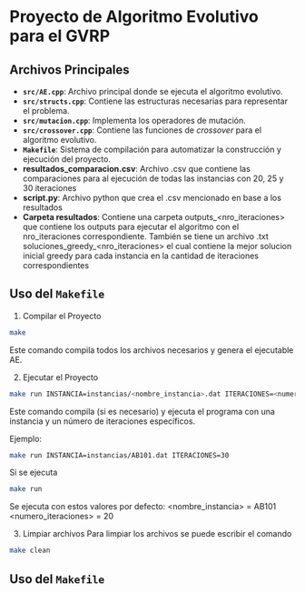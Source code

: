 # Proyecto de Algoritmo Evolutivo para el GVRP

## Archivos Principales

- **`src/AE.cpp`**: Archivo principal donde se ejecuta el algoritmo evolutivo.
- **`src/structs.cpp`**: Contiene las estructuras necesarias para representar el problema.
- **`src/mutacion.cpp`**: Implementa los operadores de mutación.
- **`src/crossover.cpp`**: Contiene las funciones de *crossover* para el algoritmo evolutivo.
- **`Makefile`**: Sistema de compilación para automatizar la construcción y ejecución del proyecto.
- **resultados_comparacion.csv**: Archivo .csv que contiene las comparaciones para al ejecución de todas las instancias con 20, 25 y 30 iteraciones
- **script.py**: Archivo python que crea el .csv mencionado en base a los resultados
- **Carpeta resultados**: Contiene una carpeta outputs_<nro_iteraciones> que contiene los outputs para ejecutar el algoritmo con el nro_iteraciones correspondiente. También se tiene un archivo .txt soluciones_greedy_<nro_iteraciones> el cual contiene la mejor solucion inicial greedy para cada instancia en la cantidad de iteraciones correspondientes
## Uso del `Makefile`

1. Compilar el Proyecto
```bash
make
```

Este comando compila todos los archivos necesarios y genera el ejecutable AE.

2. Ejecutar el Proyecto
```bash
make run INSTANCIA=instancias/<nombre_instancia>.dat ITERACIONES=<numero_iteraciones>
```
Este comando compila (si es necesario) y ejecuta el programa con una instancia y un número de iteraciones específicos.

Ejemplo:

```bash
make run INSTANCIA=instancias/AB101.dat ITERACIONES=30
```

Si se ejecuta 
```bash
make run
```
Se ejecuta con estos valores por defecto: 
<nombre_instancia> = AB101
<numero_iteraciones> = 20

3. Limpiar archivos
Para limpiar los archivos se puede escribir el comando
```bash
make clean
```

## Uso del `Makefile`
